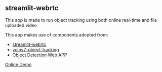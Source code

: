## streamlit-webrtc

This app is made to run object tracking using both online real-time and file uploaded video

This app makes use of components adopted from: 
- [streamlit-webrtc](https://github.com/whitphx/streamlit-webrtc)
- [yolov7-object-tracking](https://github.com/RizwanMunawar/yolov7-object-tracking)
- [Object Detection Web APP](https://github.com/yeha98555/object-detection-web-app)

[Online Demo](https://g1213123-streamlit-webrtc-main-streamlit-cloud-4ttnu4.streamlit.app/)
